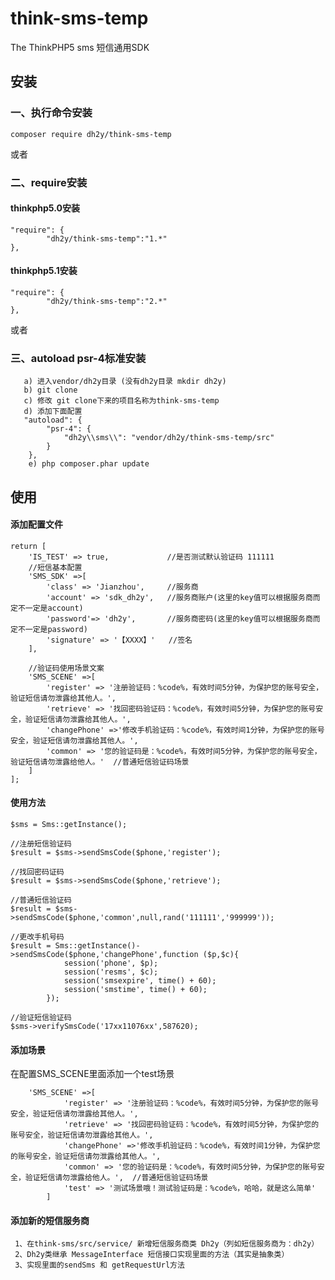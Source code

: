 # think-sms-temp
The ThinkPHP5 sms
短信通用SDK
## 安装

### 一、执行命令安装
```
composer require dh2y/think-sms-temp
```

或者

### 二、require安装

#### thinkphp5.0安装

```
"require": {
        "dh2y/think-sms-temp":"1.*"
},
```
#### thinkphp5.1安装

```
"require": {
        "dh2y/think-sms-temp":"2.*"
},
```

或者
###  三、autoload psr-4标准安装
```
   a) 进入vendor/dh2y目录 (没有dh2y目录 mkdir dh2y)
   b) git clone 
   c) 修改 git clone下来的项目名称为think-sms-temp
   d) 添加下面配置
   "autoload": {
        "psr-4": {
            "dh2y\\sms\\": "vendor/dh2y/think-sms-temp/src"
        }
    },
    e) php composer.phar update
```


## 使用
#### 添加配置文件
```
return [
	'IS_TEST' => true,             //是否测试默认验证码 111111
    //短信基本配置
    'SMS_SDK' =>[
        'class' => 'Jianzhou',     //服务商
        'account' => 'sdk_dh2y',   //服务商账户(这里的key值可以根据服务商而定不一定是account)
        'password'=> 'dh2y',       //服务商密码(这里的key值可以根据服务商而定不一定是password)
        'signature' => '【XXXX】'   //签名
    ],

    //验证码使用场景文案
    'SMS_SCENE' =>[
        'register' => '注册验证码：%code%，有效时间5分钟，为保护您的账号安全，验证短信请勿泄露给其他人。',
        'retrieve' => '找回密码验证码：%code%，有效时间5分钟，为保护您的账号安全，验证短信请勿泄露给其他人。',
        'changePhone' =>'修改手机验证码：%code%，有效时间1分钟，为保护您的账号安全，验证短信请勿泄露给其他人。',
        'common' => '您的验证码是：%code%，有效时间5分钟，为保护您的账号安全，验证短信请勿泄露给他人。'  //普通短信验证码场景
    ]
];
```

#### 使用方法
```
$sms = Sms::getInstance();

//注册短信验证码
$result = $sms->sendSmsCode($phone,'register'); 
  
//找回密码证码
$result = $sms->sendSmsCode($phone,'retrieve');   

//普通短信验证码
$result = $sms->sendSmsCode($phone,'common',null,rand('111111','999999'));   

//更改手机号码
$result = Sms::getInstance()->sendSmsCode($phone,'changePhone',function ($p,$c){
            session('phone', $p);
            session('resms', $c);
            session('smsexpire', time() + 60);
            session('smstime', time() + 60);
        });

//验证短信验证码
$sms->verifySmsCode('17xx11076xx',587620);

```
#### 添加场景
  在配置SMS_SCENE里面添加一个test场景
```
    'SMS_SCENE' =>[
            'register' => '注册验证码：%code%，有效时间5分钟，为保护您的账号安全，验证短信请勿泄露给其他人。',
            'retrieve' => '找回密码验证码：%code%，有效时间5分钟，为保护您的账号安全，验证短信请勿泄露给其他人。',
            'changePhone' =>'修改手机验证码：%code%，有效时间1分钟，为保护您的账号安全，验证短信请勿泄露给其他人。',
            'common' => '您的验证码是：%code%，有效时间5分钟，为保护您的账号安全，验证短信请勿泄露给他人。',  //普通短信验证码场景
            'test' => '测试场景哦！测试验证码是：%code%，哈哈，就是这么简单'
        ]
```

#### 添加新的短信服务商
     
     1、在think-sms/src/service/ 新增短信服务商类 Dh2y（列如短信服务商为：dh2y）
     2、Dh2y类继承 MessageInterface 短信接口实现里面的方法（其实是抽象类）
     3、实现里面的sendSms 和 getRequestUrl方法

